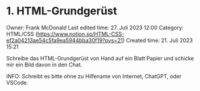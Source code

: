 # 1. HTML-Grundgerüst

Owner: Frank McDonald
Last edited time: 27. Juli 2023 12:00
Category: HTML/CSS (https://www.notion.so/HTML-CSS-ef2a04213ae54c5fa9ea5944bba30f19?pvs=21)
Created time: 21. Juli 2023 15:21

Schreibe das HTML-Grundgerüst von Hand auf ein Blatt Papier und schicke mir ein Bild davon in den Chat.

INFO: Schreibt es bitte ohne zu Hilfename von Internet, ChatGPT, oder VSCode.
